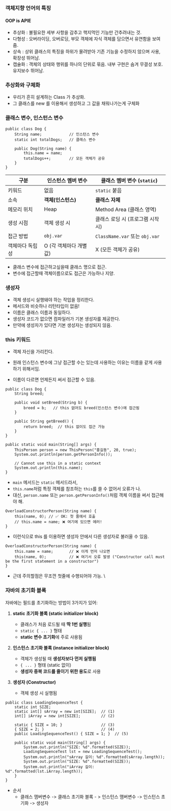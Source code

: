 ### 객체지향 언어의 특징

 #### OOP is APIE
 - 추상화 : 불필요한 세부 사항을 감추고 핵지먹인 기능만 간추려내는 것. 
 - 다형성 : 오버라이딩, 오버로딩, 부모 객체에 자식 객체를 담으면서 유연함을 보여줌. 
 - 상속 : 상위 클래스의 특징을 하위가 물려받아 기존 기능을 수정하지 않으며 사용, 확장성 뛰어남.
 - 캡슐화 : 객체의 상태와 행위를 하나의 단위로 묶음. 내부 구현은 숨겨 무결성 보호. 유지보수 뛰어남. 


### 추상화와 구체화

- 우리가 흔히 설계하는 Class 가 추상화.
- 그 클래스를 new 를 이용해서 생성하고 그 값을 채워나가는게 구체화 

### 클래스 변수, 인스턴스 변수

```
public class Dog {
    String name;            // 인스턴스 변수
    static int totalDogs;   // 클래스 변수

    public Dog(String name) {
        this.name = name;
        totalDogs++;        // 모든 객체가 공유
    }
}

```

| 구분       | 인스턴스 멤버 변수     | 클래스 멤버 변수 (`static`)         |
| -------- | -------------- | ---------------------------- |
| 키워드      | 없음             | `static` 붙음                  |
| 소속       | **객체(인스턴스)**   | **클래스 자체**                   |
| 메모리 위치   | Heap           | Method Area (클래스 영역)         |
| 생성 시점    | 객체 생성 시        | 클래스 로딩 시 (프로그램 시작 시)         |
| 접근 방법    | `obj.var`      | `ClassName.var` 또는 `obj.var` |
| 객체마다 독립성 | O (각 객체마다 개별값) | X (모든 객체가 공유)                |

- 클래스 변수에 접근하고싶을때 클래스 명으로 접근. 
- 변수에 접근할때 객체이름으로도 접근은 가능하나 지양.
### 생성자 

- 객체 생성시 실행돼야 하는 작업을 정리한다. 
- 메서드와 비슷하나 리턴타입이 없음! 
- 이름은 클래스 이름과 동일하다. 
- 생성자 코드가 없으면 컴파일러가 기본 생성자를 제공한다. 
- 만약에 생성자가 있다면 기본 생성자는 생성되지 않음. 

### this 키워드

- 객체 자신을 가리킨다. 
- 원래 인스턴스 변수에 그냥 접근할 수는 있는데 사용하는 이유는 이름을 같게 사용하기 위해서임. 

- 이름이 다르면 언제든지 써서 접근할 수 있음. 
```
public class Dog {
    String breed;

    public void setBreed(String b) {
        breed = b;   // this 없어도 breed(인스턴스 변수)에 접근됨
    }

    public String getBreed() {
        return breed;  // this 없이도 접근 가능
    }
}

```

```
public static void main(String[] args) {
    ThisPerson person = new ThisPerson("홍길동", 20, true);
    System.out.println(person.getPersonInfo());

    // Cannot use this in a static context
    System.out.println(this.name);
}

```
- `main` 메서드는 `static` 메서드라서,
- `this.name`처럼 특정 객체를 참조하는 `this`를 쓸 수 없어서 오류가 나.
- 대신, `person.name` 또는 `person.getPersonInfo()`처럼 객체 이름을 써서 접근해야 해.


```
OverloadConstructorPerson(String name) {
    this(name, 0); // ✅ OK: 첫 줄에서 호출
    // this.name = name; ❌ 여기에 있으면 에러!
}
```
- 이런식으로 this 를 이용하면 생성자 안에서 다른 생성자로 불러올 수 있음.
```
OverloadConstructorPerson(String name) {
    this.name = name;       // ❌ 이게 먼저 나오면
    this(name, 0);          // ❌ 여기서 오류 발생 ("Constructor call must be the first statement in a constructor")
}
```
- 근데 주의할점은 무조껀 첫줄에 수행되어야 가능. \

### 자바의 초기화 블록

자바에는 필드를 초기화하는 방법이 3가지가 있어:

1. **static 초기화 블록 (static initializer block)**
    - 클래스가 처음 로드될 때 **딱 1번 실행**됨
    - `static { ... }` 형태
    - **static 변수 초기화**에 주로 사용됨
        
2. **인스턴스 초기화 블록 (instance initializer block)**
    - 객체가 생성될 때 **생성자보다 먼저 실행됨**
    - `{ ... }` 형태 (static 없이)
    - **생성자 중복 코드를 줄이기 위한 용도**로 사용
        
3. **생성자 (Constructor)**
    - 객체 생성 시 실행됨


```
public class LoadingSequenceTest {
    static int SIZE;
    static int[] sArray = new int[SIZE];  // (1)
    int[] iArray = new int[SIZE];         // (2)

    static { SIZE = 10; }                 // (3)
    { SIZE = 2; }                         // (4)
    public LoadingSequenceTest() { SIZE = 1; }  // (5)

    public static void main(String[] args) {
        System.out.println("SIZE: %d".formatted(SIZE));
        LoadingSequenceTest lst = new LoadingSequenceTest();
        System.out.println("sArray 길이: %d".formatted(sArray.length));
        System.out.println("SIZE: %d".formatted(SIZE));
        System.out.println("iArray 길이: %d".formatted(lst.iArray.length));
    }
}

```

- 순서
	- 클래스 맴버변수 -> 클래스 초기화 블록 - > 인스턴스 맴버변수 -> 인스턴스 초기화 -> 생성자
